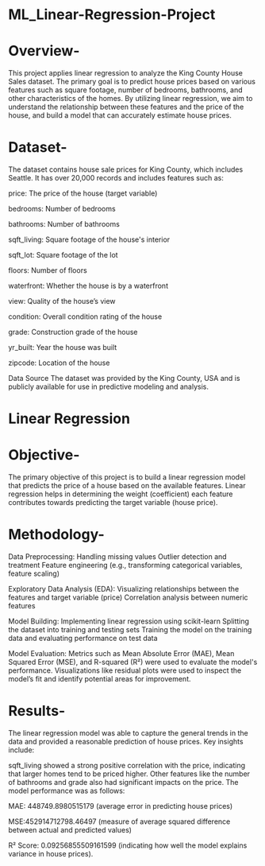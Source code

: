 # ML_Linear-Regression-Project

# Overview-
This project applies linear regression to analyze the King County House Sales dataset. The primary goal is to predict house prices based on various features such as square footage, number of bedrooms, bathrooms, and other characteristics of the homes. By utilizing linear regression, we aim to understand the relationship between these features and the price of the house, and build a model that can accurately estimate house prices.

# Dataset-
The dataset contains house sale prices for King County, which includes Seattle. It has over 20,000 records and includes features such as:

price: The price of the house (target variable)

bedrooms: Number of bedrooms

bathrooms: Number of bathrooms

sqft_living: Square footage of the house's interior

sqft_lot: Square footage of the lot

floors: Number of floors

waterfront: Whether the house is by a waterfront

view: Quality of the house’s view

condition: Overall condition rating of the house

grade: Construction grade of the house

yr_built: Year the house was built

zipcode: Location of the house

Data Source
The dataset was provided by the King County, USA and is publicly available for use in predictive modeling and analysis.

# Linear Regression

# Objective-
The primary objective of this project is to build a linear regression model that predicts the price of a house based on the available features. Linear regression helps in determining the weight (coefficient) each feature contributes towards predicting the target variable (house price).

# Methodology-
Data Preprocessing: Handling missing values
Outlier detection and treatment
Feature engineering (e.g., transforming categorical variables, feature scaling)

Exploratory Data Analysis (EDA): Visualizing relationships between the features and target variable (price)
Correlation analysis between numeric features

Model Building: Implementing linear regression using scikit-learn
Splitting the dataset into training and testing sets
Training the model on the training data and evaluating performance on test data

Model Evaluation: Metrics such as Mean Absolute Error (MAE), Mean Squared Error (MSE), and R-squared (R²) were used to evaluate the model's performance.
Visualizations like residual plots were used to inspect the model’s fit and identify potential areas for improvement.

# Results-
The linear regression model was able to capture the general trends in the data and provided a reasonable prediction of house prices. Key insights include:

sqft_living showed a strong positive correlation with the price, indicating that larger homes tend to be priced higher.
Other features like the number of bathrooms and grade also had significant impacts on the price.
The model performance was as follows:

MAE: 448749.8980515179 (average error in predicting house prices)

MSE:452914712798.46497 (measure of average squared difference between actual and predicted values)

R² Score: 0.09256855509161599 (indicating how well the model explains variance in house prices).
